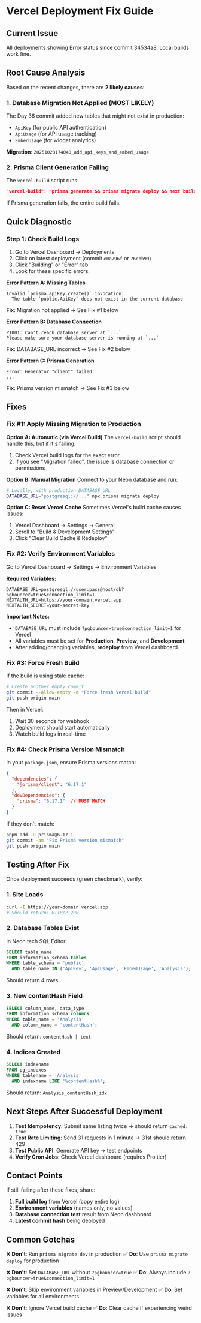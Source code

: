 # Vercel Deployment Fix Guide

## Current Issue
All deployments showing Error status since commit 34534a8. Local builds work fine.

## Root Cause Analysis

Based on the recent changes, there are **2 likely causes**:

### 1. Database Migration Not Applied (MOST LIKELY)

The Day 36 commit added new tables that might not exist in production:
- `ApiKey` (for public API authentication)
- `ApiUsage` (for API usage tracking)
- `EmbedUsage` (for widget analytics)

**Migration**: `20251023174040_add_api_keys_and_embed_usage`

### 2. Prisma Client Generation Failing

The `vercel-build` script runs:
```json
"vercel-build": "prisma generate && prisma migrate deploy && next build"
```

If Prisma generation fails, the entire build fails.

## Quick Diagnostic

### Step 1: Check Build Logs
1. Go to Vercel Dashboard → Deployments
2. Click on latest deployment (commit `e0a796f` or `76ebb99`)
3. Click "Building" or "Error" tab
4. Look for these specific errors:

**Error Pattern A: Missing Tables**
```
Invalid `prisma.apiKey.create()` invocation:
  The table `public.ApiKey` does not exist in the current database
```
**Fix**: Migration not applied → See Fix #1 below

**Error Pattern B: Database Connection**
```
P1001: Can't reach database server at `...`
Please make sure your database server is running at `...`
```
**Fix**: DATABASE_URL incorrect → See Fix #2 below

**Error Pattern C: Prisma Generation**
```
Error: Generator "client" failed:
...
```
**Fix**: Prisma version mismatch → See Fix #3 below

## Fixes

### Fix #1: Apply Missing Migration to Production

**Option A: Automatic (via Vercel Build)**
The `vercel-build` script should handle this, but if it's failing:

1. Check Vercel build logs for the exact error
2. If you see "Migration failed", the issue is database connection or permissions

**Option B: Manual Migration**
Connect to your Neon database and run:

```bash
# Locally, with production DATABASE_URL
DATABASE_URL="postgresql://..." npx prisma migrate deploy
```

**Option C: Reset Vercel Cache**
Sometimes Vercel's build cache causes issues:

1. Vercel Dashboard → Settings → General
2. Scroll to "Build & Development Settings"
3. Click "Clear Build Cache & Redeploy"

### Fix #2: Verify Environment Variables

Go to Vercel Dashboard → Settings → Environment Variables

**Required Variables:**
```env
DATABASE_URL=postgresql://user:pass@host/db?pgbouncer=true&connection_limit=1
NEXTAUTH_URL=https://your-domain.vercel.app
NEXTAUTH_SECRET=your-secret-key
```

**Important Notes:**
- `DATABASE_URL` must include `?pgbouncer=true&connection_limit=1` for Vercel
- All variables must be set for **Production**, **Preview**, and **Development**
- After adding/changing variables, **redeploy** from Vercel dashboard

### Fix #3: Force Fresh Build

If the build is using stale cache:

```bash
# Create another empty commit
git commit --allow-empty -m "Force fresh Vercel build"
git push origin main
```

Then in Vercel:
1. Wait 30 seconds for webhook
2. Deployment should start automatically
3. Watch build logs in real-time

### Fix #4: Check Prisma Version Mismatch

In your `package.json`, ensure Prisma versions match:

```json
{
  "dependencies": {
    "@prisma/client": "6.17.1"
  },
  "devDependencies": {
    "prisma": "6.17.1"  // MUST MATCH
  }
}
```

If they don't match:
```bash
pnpm add -D prisma@6.17.1
git commit -am "Fix Prisma version mismatch"
git push origin main
```

## Testing After Fix

Once deployment succeeds (green checkmark), verify:

### 1. Site Loads
```bash
curl -I https://your-domain.vercel.app
# Should return: HTTP/2 200
```

### 2. Database Tables Exist
In Neon.tech SQL Editor:
```sql
SELECT table_name 
FROM information_schema.tables 
WHERE table_schema = 'public' 
  AND table_name IN ('ApiKey', 'ApiUsage', 'EmbedUsage', 'Analysis');
```
Should return 4 rows.

### 3. New contentHash Field
```sql
SELECT column_name, data_type 
FROM information_schema.columns 
WHERE table_name = 'Analysis' 
  AND column_name = 'contentHash';
```
Should return: `contentHash | text`

### 4. Indices Created
```sql
SELECT indexname 
FROM pg_indexes 
WHERE tablename = 'Analysis' 
  AND indexname LIKE '%contentHash%';
```
Should return: `Analysis_contentHash_idx`

## Next Steps After Successful Deployment

1. **Test Idempotency**: Submit same listing twice → should return `cached: true`
2. **Test Rate Limiting**: Send 31 requests in 1 minute → 31st should return 429
3. **Test Public API**: Generate API key → test endpoints
4. **Verify Cron Jobs**: Check Vercel dashboard (requires Pro tier)

## Contact Points

If still failing after these fixes, share:
1. **Full build log** from Vercel (copy entire log)
2. **Environment variables** (names only, no values)
3. **Database connection test** result from Neon dashboard
4. **Latest commit hash** being deployed

## Common Gotchas

❌ **Don't**: Run `prisma migrate dev` in production
✅ **Do**: Use `prisma migrate deploy` for production

❌ **Don't**: Set `DATABASE_URL` without `?pgbouncer=true`
✅ **Do**: Always include `?pgbouncer=true&connection_limit=1`

❌ **Don't**: Skip environment variables in Preview/Development
✅ **Do**: Set variables for all environments

❌ **Don't**: Ignore Vercel build cache
✅ **Do**: Clear cache if experiencing weird issues
